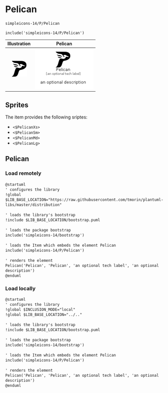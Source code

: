 # Pelican


```text
simpleicons-14/P/Pelican
```

```text
include('simpleicons-14/P/Pelican')
```



| Illustration | Pelican |
| :---: | :---: |
| ![illustration for Illustration](../../simpleicons-14/P/Pelican.png) | ![illustration for Pelican](../../simpleicons-14/P/Pelican.Local.png) |



## Sprites
The item provides the following sriptes:

- `<$PelicanXs>`
- `<$PelicanSm>`
- `<$PelicanMd>`
- `<$PelicanLg>`





## Pelican

### Load remotely
```plantuml
@startuml
' configures the library
!global $LIB_BASE_LOCATION="https://raw.githubusercontent.com/tmorin/plantuml-libs/master/distribution"

' loads the library's bootstrap
!include $LIB_BASE_LOCATION/bootstrap.puml

' loads the package bootstrap
include('simpleicons-14/bootstrap')

' loads the Item which embeds the element Pelican
include('simpleicons-14/P/Pelican')

' renders the element
Pelican('Pelican', 'Pelican', 'an optional tech label', 'an optional description')
@enduml
```

### Load locally
```plantuml
@startuml
' configures the library
!global $INCLUSION_MODE="local"
!global $LIB_BASE_LOCATION="../.."

' loads the library's bootstrap
!include $LIB_BASE_LOCATION/bootstrap.puml

' loads the package bootstrap
include('simpleicons-14/bootstrap')

' loads the Item which embeds the element Pelican
include('simpleicons-14/P/Pelican')

' renders the element
Pelican('Pelican', 'Pelican', 'an optional tech label', 'an optional description')
@enduml
```

